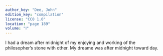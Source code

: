 ```yaml
---
author_key: "Dee, John"
edition_key: "compilation"
license: "CC0 1.0"
location: "page 189"
volume: "Ⅰ"
---
```

I had a dream after midnight of my enjoying and working of the philosopher’s
stone with other. My dreame was after midnight toward day.
